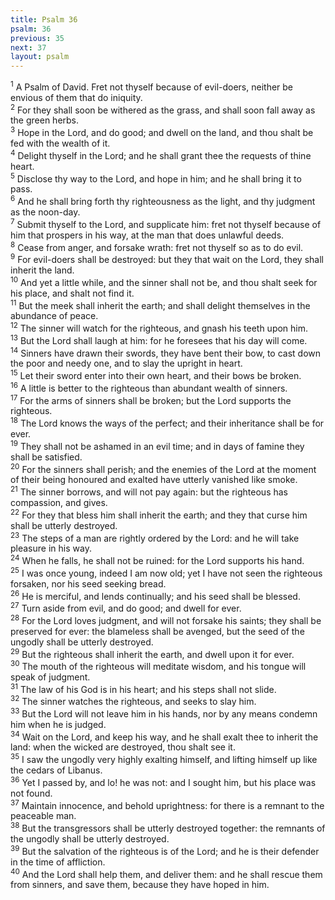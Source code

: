 ```yaml
---
title: Psalm 36
psalm: 36
previous: 35
next: 37
layout: psalm
---
```

<div class="psalm-verse"><sup class="verse-number">1</sup> A Psalm of David. Fret not thyself because of evil-doers, neither be envious of them that do iniquity. </div><div class="psalm-verse"><sup class="verse-number">2</sup> For they shall soon be withered as the grass, and shall soon fall away as the green herbs. </div><div class="psalm-verse"><sup class="verse-number">3</sup> Hope in the Lord, and do good; and dwell on the land, and thou shalt be fed with the wealth of it. </div><div class="psalm-verse"><sup class="verse-number">4</sup> Delight thyself in the Lord; and he shall grant thee the requests of thine heart. </div><div class="psalm-verse"><sup class="verse-number">5</sup> Disclose thy way to the Lord, and hope in him; and he shall bring it to pass. </div><div class="psalm-verse"><sup class="verse-number">6</sup> And he shall bring forth thy righteousness as the light, and thy judgment as the noon-day. </div><div class="psalm-verse"><sup class="verse-number">7</sup> Submit thyself to the Lord, and supplicate him: fret not thyself because of him that prospers in his way, at the man that does unlawful deeds. </div><div class="psalm-verse"><sup class="verse-number">8</sup> Cease from anger, and forsake wrath: fret not thyself so as to do evil. </div><div class="psalm-verse"><sup class="verse-number">9</sup> For evil-doers shall be destroyed: but they that wait on the Lord, they shall inherit the land. </div><div class="psalm-verse"><sup class="verse-number">10</sup> And yet a little while, and the sinner shall not be, and thou shalt seek for his place, and shalt not find it. </div><div class="psalm-verse"><sup class="verse-number">11</sup> But the meek shall inherit the earth; and shall delight themselves in the abundance of peace. </div><div class="psalm-verse"><sup class="verse-number">12</sup> The sinner will watch for the righteous, and gnash his teeth upon him. </div><div class="psalm-verse"><sup class="verse-number">13</sup> But the Lord shall laugh at him: for he foresees that his day will come. </div><div class="psalm-verse"><sup class="verse-number">14</sup> Sinners have drawn their swords, they have bent their bow, to cast down the poor and needy one, and to slay the upright in heart. </div><div class="psalm-verse"><sup class="verse-number">15</sup> Let their sword enter into their own heart, and their bows be broken. </div><div class="psalm-verse"><sup class="verse-number">16</sup> A little is better to the righteous than abundant wealth of sinners. </div><div class="psalm-verse"><sup class="verse-number">17</sup> For the arms of sinners shall be broken; but the Lord supports the righteous. </div><div class="psalm-verse"><sup class="verse-number">18</sup> The Lord knows the ways of the perfect; and their inheritance shall be for ever. </div><div class="psalm-verse"><sup class="verse-number">19</sup> They shall not be ashamed in an evil time; and in days of famine they shall be satisfied. </div><div class="psalm-verse"><sup class="verse-number">20</sup> For the sinners shall perish; and the enemies of the Lord at the moment of their being honoured and exalted have utterly vanished like smoke. </div><div class="psalm-verse"><sup class="verse-number">21</sup> The sinner borrows, and will not pay again: but the righteous has compassion, and gives. </div><div class="psalm-verse"><sup class="verse-number">22</sup> For they that bless him shall inherit the earth; and they that curse him shall be utterly destroyed. </div><div class="psalm-verse"><sup class="verse-number">23</sup> The steps of a man are rightly ordered by the Lord: and he will take pleasure in his way. </div><div class="psalm-verse"><sup class="verse-number">24</sup> When he falls, he shall not be ruined: for the Lord supports his hand. </div><div class="psalm-verse"><sup class="verse-number">25</sup> I was once young, indeed I am now old; yet I have not seen the righteous forsaken, nor his seed seeking bread. </div><div class="psalm-verse"><sup class="verse-number">26</sup> He is merciful, and lends continually; and his seed shall be blessed. </div><div class="psalm-verse"><sup class="verse-number">27</sup> Turn aside from evil, and do good; and dwell for ever. </div><div class="psalm-verse"><sup class="verse-number">28</sup> For the Lord loves judgment, and will not forsake his saints; they shall be preserved for ever: the blameless shall be avenged, but the seed of the ungodly shall be utterly destroyed. </div><div class="psalm-verse"><sup class="verse-number">29</sup> But the righteous shall inherit the earth, and dwell upon it for ever. </div><div class="psalm-verse"><sup class="verse-number">30</sup> The mouth of the righteous will meditate wisdom, and his tongue will speak of judgment. </div><div class="psalm-verse"><sup class="verse-number">31</sup> The law of his God is in his heart; and his steps shall not slide. </div><div class="psalm-verse"><sup class="verse-number">32</sup> The sinner watches the righteous, and seeks to slay him. </div><div class="psalm-verse"><sup class="verse-number">33</sup> But the Lord will not leave him in his hands, nor by any means condemn him when he is judged. </div><div class="psalm-verse"><sup class="verse-number">34</sup> Wait on the Lord, and keep his way, and he shall exalt thee to inherit the land: when the wicked are destroyed, thou shalt see it. </div><div class="psalm-verse"><sup class="verse-number">35</sup> I saw the ungodly very highly exalting himself, and lifting himself up like the cedars of Libanus. </div><div class="psalm-verse"><sup class="verse-number">36</sup> Yet I passed by, and lo! he was not: and I sought him, but his place was not found. </div><div class="psalm-verse"><sup class="verse-number">37</sup> Maintain innocence, and behold uprightness: for there is a remnant to the peaceable man. </div><div class="psalm-verse"><sup class="verse-number">38</sup> But the transgressors shall be utterly destroyed together: the remnants of the ungodly shall be utterly destroyed. </div><div class="psalm-verse"><sup class="verse-number">39</sup> But the salvation of the righteous is of the Lord; and he is their defender in the time of affliction. </div><div class="psalm-verse"><sup class="verse-number">40</sup> And the Lord shall help them, and deliver them: and he shall rescue them from sinners, and save them, because they have hoped in him. </div>